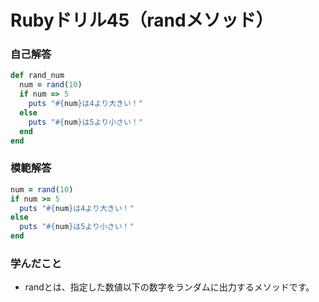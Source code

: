 # Rubyドリル45（randメソッド）
### 自己解答
```ruby
def rand_num
  num = rand(10)
  if num => 5
    puts "#{num}は4より大きい！"
  else
    puts "#{num}は5より小さい！"
  end
end
```

### 模範解答
```ruby
num = rand(10)
if num >= 5
  puts "#{num}は4より大きい！"
else
  puts "#{num}は5より小さい！"
end
```

### 学んだこと
- randとは、指定した数値以下の数字をランダムに出力するメソッドです。
